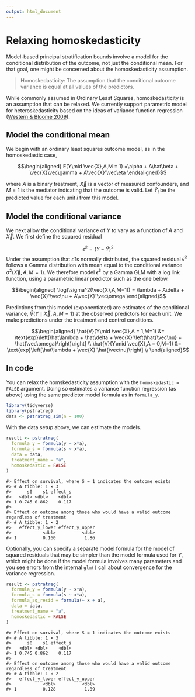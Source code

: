 ```yaml
---
output: html_document
---
```




# Relaxing homoskedasticity

Model-based principal stratification bounds involve a model for the conditional distribution of the outcome, not just the conditional mean. For that goal, one might be concerned about the homoskedasticity assumption.

> Homoskedasticity: The assumption that the conditional outcome variance is equal at all values of the predictors.

While commonly assumed in Ordinary Least Squares, homoskedasticity is an assumption that can be relaxed. We currently support parametric model for heteroskedasticity based on the ideas of variance function regression ([Western \& Bloome 2009](https://doi.org/10.1111/j.1467-9531.2009.01222.x)).

## Model the conditional mean

We begin with an ordinary least squares outcome model, as in the homoskedastic case,

$$\begin{aligned}
E(Y\mid \vec{X},A,M = 1) =\alpha + A\hat\beta  + \vec{X}\vec\gamma + A\vec{X}'\vec\eta
\end{aligned}$$

where $A$ is a binary treatment, $\vec{X}$ is a vector of measured confounders, and $M = 1$ is the mediator indicating that the outcome is valid. Let $\hat{Y}_i$ be the predicted value for each unit $i$ from this model.

## Model the conditional variance

We next allow the conditional variance of $Y$ to vary as a function of $A$ and $\vec{X}$. We first define the squared residual

$$\hat\epsilon^2 = \left(Y - \hat{Y}\right)^2$$
Under the assumption that $\hat\epsilon$ is normally distributed, the squared residual $\hat\epsilon^2$ follows a Gamma distribution with mean equal to the conditional variance $\sigma^2(\vec{X},A,M=1)$. We therefore model $\hat\epsilon^2$ by a Gamma GLM with a log link function, using a parametric linear predictor such as the one below.

$$\begin{aligned}
\log(\sigma^2(\vec{X},A,M=1)) = \lambda + A\delta  + \vec{X}'\vec\nu + A\vec{X}'\vec\omega
\end{aligned}$$

Predictions from this model (exponentiated) are estimates of the conditional variance, $\hat{V}(Y\mid \vec{X},A,M=1)$ at the observed predictors for each unit. We make predictions under the treatment and control conditions.

$$\begin{aligned}
\hat{V}(Y\mid \vec{X},A = 1,M=1) &= \text{exp}\left[\hat\lambda + \hat\delta  + \vec{X}'\left(\hat{\vec\nu} + \hat{\vec\omega}\right)\right] \\
\hat{V}(Y\mid \vec{X},A = 0,M=1) &= \text{exp}\left[\hat\lambda + \vec{X}'\hat{\vec\nu}\right] \\
\end{aligned}$$

## In code

You can relax the homskedasticity assumption with the `homoskedastic = FALSE` argument. Doing so estimates a variance function regression (as above) using the same predictor model formula as in `formula_y`.


``` r
library(tidyverse)
library(pstratreg)
data <- pstratreg_sim(n = 100)
```

With the data setup above, we can estimate the models.


``` r
result <- pstratreg(
  formula_y = formula(y ~ x*a),
  formula_s = formula(s ~ x*a),
  data = data,
  treatment_name = "a",
  homoskedastic = FALSE
)
```


```
#> Effect on survival, where S = 1 indicates the outcome exists
#> # A tibble: 1 × 3
#>      s0    s1 effect_s
#>   <dbl> <dbl>    <dbl>
#> 1 0.745 0.862    0.117
#> 
#> Effect on outcome among those who would have a valid outcome regardless of treatment
#> # A tibble: 1 × 2
#>   effect_y_lower effect_y_upper
#>            <dbl>          <dbl>
#> 1          0.160           1.86
```

Optionally, you can specify a separate model formula for the model of squared residuals that may be simpler than the model formula used for $Y$, which might be done if the model formula involves many parameters and you see errors from the internal `glm()` call about convergence for the variance regression.


``` r
result <- pstratreg(
  formula_y = formula(y ~ x*a),
  formula_s = formula(s ~ x*a),
  formula_sq_resid = formula(~ x + a),
  data = data,
  treatment_name = "a",
  homoskedastic = FALSE
)
```


```
#> Effect on survival, where S = 1 indicates the outcome exists
#> # A tibble: 1 × 3
#>      s0    s1 effect_s
#>   <dbl> <dbl>    <dbl>
#> 1 0.745 0.862    0.117
#> 
#> Effect on outcome among those who would have a valid outcome regardless of treatment
#> # A tibble: 1 × 2
#>   effect_y_lower effect_y_upper
#>            <dbl>          <dbl>
#> 1          0.128           1.89
```
